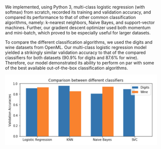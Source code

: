 We implemented, using Python 3, multi-class logistic regression (with softmax) from scratch, recorded its training and validation accuracy, and compared its performance to that of other common classification algorithms, namely: k-nearest neighbors, Naive Bayes, and support-vector machines. Further, our gradient descent optimizer used both momentum and mini-batch, which proved to be especially useful for larger datasets. 

To compare the different classification algorithms, we used the digits and wine datasets from OpenML. Our multi-class logistic regression model yielded a strikingly similar validation accuracy to that of the compared classifiers for both datasets (90.9% for digits and 87.6% for wine). Therefore, our model demonstrated its ability to perform on par with some of the best available out-of-the-box classification algorithms.

<img src="sample_result.png" width="500">
